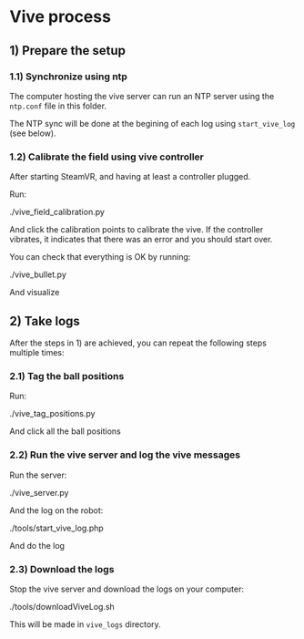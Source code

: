 # Vive process

## 1) Prepare the setup

### 1.1) Synchronize using ntp

The computer hosting the vive server can run an NTP server using the `ntp.conf`
file in this folder.

The NTP sync will be done at the begining of each log using `start_vive_log` (see below).

### 1.2) Calibrate the field using vive controller

After starting SteamVR, and having at least a controller plugged.

Run:

  ./vive_field_calibration.py

And click the calibration points to calibrate the vive. If the controller vibrates,
it indicates that there was an error and you should start over.

You can check that everything is OK by running:

  ./vive_bullet.py

And visualize

## 2) Take logs

After the steps in 1) are achieved, you can repeat the following steps
multiple times:

### 2.1) Tag the ball positions

Run:

  ./vive_tag_positions.py

And click all the ball positions

### 2.2) Run the vive server and log the vive messages

Run the server:

  ./vive_server.py

And the log on the robot:

  ./tools/start_vive_log.php

And do the log

### 2.3) Download the logs

Stop the vive server and download the logs on your computer:

  ./tools/downloadViveLog.sh

This will be made in `vive_logs` directory.